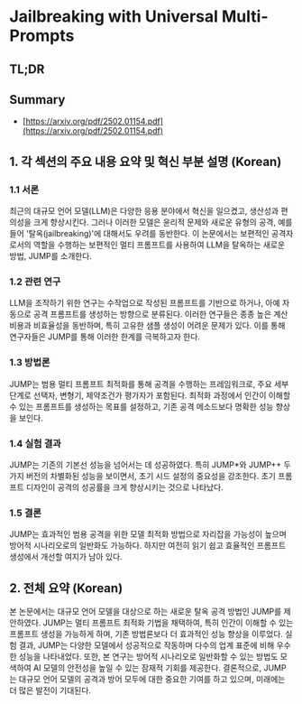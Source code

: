 # Jailbreaking with Universal Multi-Prompts
## TL;DR
## Summary
- [https://arxiv.org/pdf/2502.01154.pdf](https://arxiv.org/pdf/2502.01154.pdf)

## 1. 각 섹션의 주요 내용 요약 및 혁신 부분 설명 (Korean)

### 1.1 서론
최근의 대규모 언어 모델(LLM)은 다양한 응용 분야에서 혁신을 일으켰고, 생산성과 편의성을 크게 향상시킨다. 그러나 이러한 모델은 윤리적 문제와 새로운 유형의 공격, 예를 들어 '탈옥(jailbreaking)'에 대해서도 우려를 동반한다. 이 논문에서는 보편적인 공격자로서의 역할을 수행하는 보편적인 멀티 프롬프트를 사용하여 LLM을 탈옥하는 새로운 방법, JUMP를 소개한다.

### 1.2 관련 연구
LLM을 조작하기 위한 연구는 수작업으로 작성된 프롬프트를 기반으로 하거나, 아예 자동으로 공격 프롬프트를 생성하는 방향으로 분류된다. 이러한 연구들은 종종 높은 계산 비용과 비효율성을 동반하며, 특히 고유한 샘플 생성이 어려운 문제가 있다. 이를 통해 연구자들은 JUMP를 통해 이러한 한계를 극복하고자 한다.

### 1.3 방법론
JUMP는 범용 멀티 프롬프트 최적화를 통해 공격을 수행하는 프레임워크로, 주요 세부 단계로 선택자, 변형기, 제약조건가 평가자가 포함된다. 최적화 과정에서 인간이 이해할 수 있는 프롬프트를 생성하는 목표를 설정하고, 기존 공격 메소드보다 명확한 성능 향상을 보인다.

### 1.4 실험 결과
JUMP는 기존의 기본선 성능을 넘어서는 데 성공하였다. 특히 JUMP*와 JUMP++ 두 가지 버전의 차별화된 성능을 보이면서, 초기 시드 설정의 중요성을 강조한다. 초기 프롬프트 디자인이 공격의 성공률을 크게 향상시키는 것으로 나타났다.

### 1.5 결론
JUMP는 효과적인 범용 공격을 위한 모델 최적화 방법으로 자리잡을 가능성이 높으며 방어적 시나리오로의 일반화도 가능하다. 하지만 여전히 읽기 쉽고 효율적인 프롬프트 생성에서 개선할 여지가 남아 있다.

## 2. 전체 요약 (Korean)
본 논문에서는 대규모 언어 모델을 대상으로 하는 새로운 탈옥 공격 방법인 JUMP를 제안하였다. JUMP는 멀티 프롬프트 최적화 기법을 채택하여, 특히 인간이 이해할 수 있는 프롬프트 생성을 가능하게 하며, 기존 방법론보다 더 효과적인 성능 향상을 이루었다. 실험 결과, JUMP는 다양한 모델에서 성공적으로 작동하며 다수의 업계 표준에 비해 우수한 성능을 나타내었다. 또한, 본 연구는 방어적 시나리오로 일반화할 수 있는 방법도 모색하여 AI 모델의 안전성을 높일 수 있는 잠재적 기회를 제공한다. 결론적으로, JUMP는 대규모 언어 모델의 공격과 방어 모두에 대한 중요한 기여를 하고 있으며, 미래에는 더 많은 발전이 기대된다.
